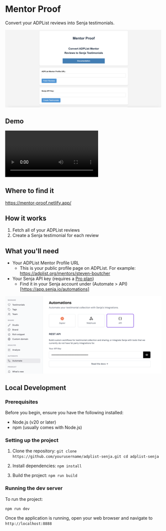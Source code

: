 # Mentor Proof

Convert your ADPList reviews into Senja testimonials.

![App Preview](/public/assets/app_preview.png)

## Demo

![App Demo](/public/assets/mentor_proof_demo.mov)

## Where to find it

https://mentor-proof.netlify.app/

## How it works

1. Fetch all of your ADPList reviews
2. Create a Senja testimonial for each review

## What you'll need

- Your ADPList Mentor Profile URL
   - This is your public profile page on ADPList. For example: https://adplist.org/mentors/steven-boutcher
- Your Senja API key (requires a [Pro plan](https://senja.io/pricing))
   - Find it in your Senja account under (Automate > API)[https://app.senja.io/automations]

![Senja API Key Location](/public/assets/senja_api_key_location.png)

## Local Development

### Prerequisites

Before you begin, ensure you have the following installed:
- Node.js (v20 or later)
- npm (usually comes with Node.js)

### Setting up the project

1. Clone the repository:   ```
   git clone https://github.com/yourusername/adplist-senja.git
   cd adplist-senja   ```

2. Install dependencies:   ```
   npm install   ```

3. Build the project:   ```
   npm run build   ```

### Running the dev server

To run the project:
```
npm run dev
```

Once the application is running, open your web browser and navigate to `http://localhost:8888`

